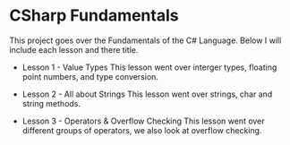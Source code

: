 # CSharp Fundamentals

This project goes over the Fundamentals of the C# Language. Below I will include
each lesson and there title. 

- Lesson 1 - Value Types
This lesson went over interger types, floating point numbers, and type conversion.

- Lesson 2 - All about Strings
This lesson went over strings, char and string methods.

- Lesson 3 - Operators & Overflow Checking
This lesson went over different groups of operators, we also look at
overflow checking.
